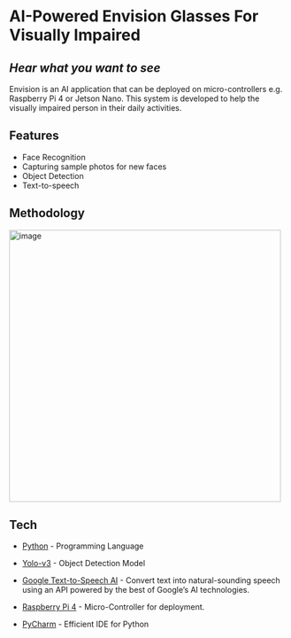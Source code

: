 # AI-Powered Envision Glasses For Visually Impaired
## _Hear what you want to see_


Envision is an AI application that can be deployed on micro-controllers e.g. Raspberry Pi 4 or Jetson Nano. This system is developed to help the visually impaired person in their daily activities.


## Features

- Face Recognition
- Capturing sample photos for new faces
- Object Detection
- Text-to-speech

## Methodology
<img width="491" alt="image" src="https://github.com/salman1919/Envision-AI_Glasses/assets/57316895/37d32f83-2f94-44af-9f34-de4473b9fa47">


## Tech

- [Python] - Programming Language
- [Yolo-v3] - Object Detection Model
- [Google Text-to-Speech AI] - Convert text into natural-sounding speech using an API powered by the best of Google’s AI technologies.
- [Raspberry Pi 4] - Micro-Controller for deployment.
- [PyCharm] - Efficient IDE for Python



   [python]: <https://www.python.org/>
   [yolo-v3]: <https://github.com/ultralytics/yolov3>
   [raspberry pi 4]: <https://www.raspberrypi.com/products/raspberry-pi-4-model-b/>
   [pycharm]: <https://www.jetbrains.com/pycharm/>
   [google text-to-speech ai]: <https://cloud.google.com/text-to-speech>


